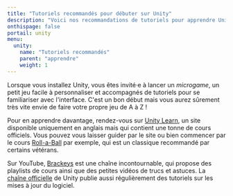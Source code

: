 ```yaml
---
title: "Tutoriels recommandés pour débuter sur Unity"
description: "Voici nos recommandations de tutoriels pour apprendre Unity et créer des jeux en 2D et 3D."
onthispage: false
portail: unity
menu:
  unity:
    name: "Tutoriels recommandés"
    parent: "apprendre"
    weight: 1
---
```


Lorsque vous installez Unity, vous êtes invité·e à lancer un *microgame*, un petit jeu facile à personnaliser et accompagnés de tutoriels pour se familiariser avec l'interface. C'est un bon début mais vous aurez sûrement très vite envie de faire votre propre jeu de A à Z !

Pour en apprendre davantage, rendez-vous sur [Unity Learn](https://learn.unity.com/), un site disponible uniquement en anglais mais qui contient une tonne de cours officiels. Vous pouvez vous laisser guider par le site ou bien commencer par le cours [Roll-a-Ball](https://learn.unity.com/project/roll-a-ball) par exemple, qui est un classique recommandé par certains vétérans.

Sur YouTube, [Brackeys](https://youtube.com/brackeys/) est une chaîne incontournable, qui propose des playlists de cours ainsi que des petites vidéos de trucs et astuces. La [chaîne officielle](https://www.youtube.com/user/Unity3D) de Unity publie aussi régulièrement des tutoriels sur les mises à jour du logiciel.
